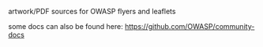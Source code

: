 artwork/PDF sources for OWASP flyers and leaflets 

some docs can also be found here:
https://github.com/OWASP/community-docs
